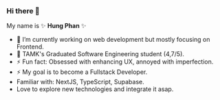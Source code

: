### Hi there 👋
My name is ✨ **Hung Phan** ✨

- 🔭 I’m currently working on web development but mostly focusing on Frontend.
- 🌱 TAMK's Graduated Software Engineering student (4,7/5).
- ⚡ Fun fact: Obsessed with enhancing UX, annoyed with imperfection.
- ⚡ My goal is to become a Fullstack Developer.
- Familiar with: NextJS, TypeScript, Supabase.
- Love to explore new technologies and integrate it asap.

<!--
**winphan199/winphan199** is a ✨ _special_ ✨ repository because its `README.md` (this file) appears on your GitHub profile.

- 🔭 I’m currently working on web development but mostly focusing on Frontend.
- 🌱 I’m currently learning in TAMK for bachelor's degree of Software Engineering.
-->
